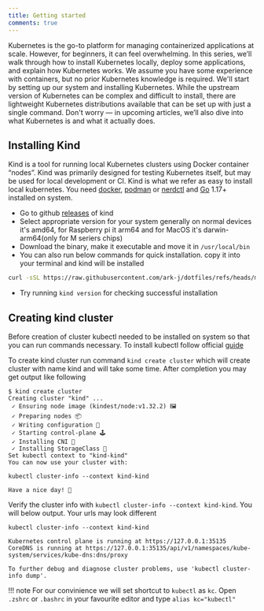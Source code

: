 ```yaml
---
title: Getting started
comments: true
---
```


Kubernetes is the go-to platform for managing containerized applications at scale. However, for beginners, it can feel overwhelming.
In this series, we’ll walk through how to install Kubernetes locally, deploy some applications, and explain how Kubernetes works. We assume you have some experience with containers, but no prior Kubernetes knowledge is required.
We'll start by setting up our system and installing Kubernetes. While the upstream version of Kubernetes can be complex and difficult to install, there are lightweight Kubernetes distributions available that can be set up with just a single command.
Don't worry — in upcoming articles, we’ll also dive into what Kubernetes is and what it actually does.

## Installing Kind
Kind is a tool for running local Kubernetes clusters using Docker container “nodes”. Kind was primarily designed for testing Kubernetes itself, but may be used for local development or CI. Kind is what we refer as easy to install local kubernetes. You need [docker](https://docs.docker.com/engine/install/), [podman](https://podman.io/docs/installation) or [nerdctl](https://github.com/containerd/nerdctl) and [Go](https://go.dev/doc/install) 1.17+ installed on system.

- Go to github [releases](https://github.com/kubernetes-sigs/kind/releases) of kind
- Select appropriate version for your system generally on normal devices it's amd64, for Raspberry pi it arm64 and for MacOS it's darwin-arm64(only for M seriers chips)
- Download the binary, make it executable and move it in `/usr/local/bin`
- You can also run below commands for quick installation. copy it into your terminal and kind will be installed
```sh
curl -sSL https://raw.githubusercontent.com/ark-j/dotfiles/refs/heads/main/.config/scripts/generic/kind.sh | bash
```
- Try running `kind version` for checking successful installation

## Creating kind cluster
Before creation of cluster kubectl needed to be installed on system so that you can run commands necessary. To install kubectl follow official [guide](https://kubernetes.io/docs/tasks/tools/)

To create kind cluster run command `kind create cluster` which will create cluster with name kind and will take some time. After completion you may get output like following
<div class="termy">

```console
$ kind create cluster
Creating cluster "kind" ...
 ✓ Ensuring node image (kindest/node:v1.32.2) 🖼
 ✓ Preparing nodes 📦
 ✓ Writing configuration 📜
 ✓ Starting control-plane 🕹️
 ✓ Installing CNI 🔌
 ✓ Installing StorageClass 💾
Set kubectl context to "kind-kind"
You can now use your cluster with:

kubectl cluster-info --context kind-kind

Have a nice day! 👋
```

</div>

Verify the cluster info with `kubectl cluster-info --context kind-kind`. You will below output. Your urls may look different

<div class="termy">

```console
kubectl cluster-info --context kind-kind

Kubernetes control plane is running at https://127.0.0.1:35135
CoreDNS is running at https://127.0.0.1:35135/api/v1/namespaces/kube-system/services/kube-dns:dns/proxy

To further debug and diagnose cluster problems, use 'kubectl cluster-info dump'.
```

</div>

!!! note
    For our convinience we will set shortcut to `kubectl` as `kc`. Open `.zshrc` or `.bashrc` in your favourite editor and type `alias kc="kubectl"`
